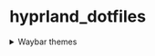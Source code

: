 # hyprland_dotfiles

 <details> 
  <summary> Waybar themes </summary>
   <details>
    <summary> Monochrome </summary>
   </details>
</details>
 
 
